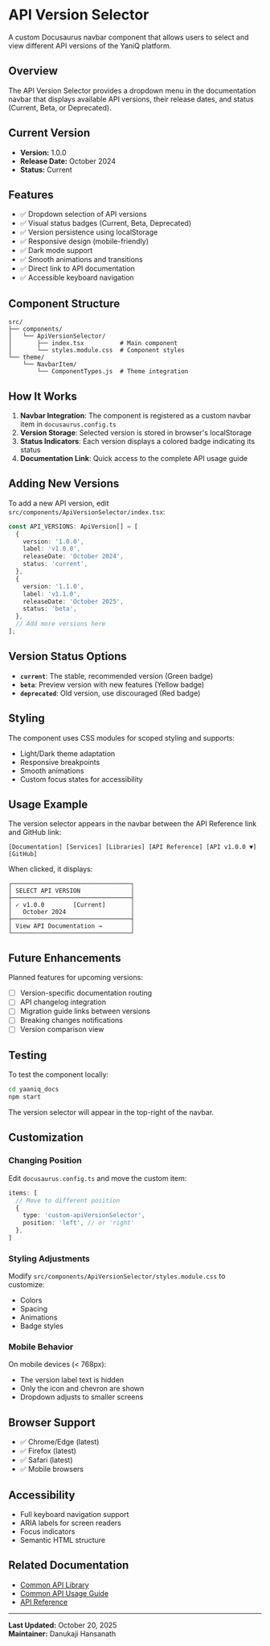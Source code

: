 # API Version Selector

A custom Docusaurus navbar component that allows users to select and view different API versions of the YaniQ platform.

## Overview

The API Version Selector provides a dropdown menu in the documentation navbar that displays available API versions, their release dates, and status (Current, Beta, or Deprecated).

## Current Version

- **Version:** 1.0.0
- **Release Date:** October 2024
- **Status:** Current

## Features

- ✅ Dropdown selection of API versions
- ✅ Visual status badges (Current, Beta, Deprecated)
- ✅ Version persistence using localStorage
- ✅ Responsive design (mobile-friendly)
- ✅ Dark mode support
- ✅ Smooth animations and transitions
- ✅ Direct link to API documentation
- ✅ Accessible keyboard navigation

## Component Structure

```
src/
├── components/
│   └── ApiVersionSelector/
│       ├── index.tsx          # Main component
│       └── styles.module.css  # Component styles
└── theme/
    └── NavbarItem/
        └── ComponentTypes.js  # Theme integration
```

## How It Works

1. **Navbar Integration**: The component is registered as a custom navbar item in `docusaurus.config.ts`
2. **Version Storage**: Selected version is stored in browser's localStorage
3. **Status Indicators**: Each version displays a colored badge indicating its status
4. **Documentation Link**: Quick access to the complete API usage guide

## Adding New Versions

To add a new API version, edit `src/components/ApiVersionSelector/index.tsx`:

```typescript
const API_VERSIONS: ApiVersion[] = [
  {
    version: '1.0.0',
    label: 'v1.0.0',
    releaseDate: 'October 2024',
    status: 'current',
  },
  {
    version: '1.1.0',
    label: 'v1.1.0',
    releaseDate: 'October 2025',
    status: 'beta',
  },
  // Add more versions here
];
```

## Version Status Options

- **`current`**: The stable, recommended version (Green badge)
- **`beta`**: Preview version with new features (Yellow badge)
- **`deprecated`**: Old version, use discouraged (Red badge)

## Styling

The component uses CSS modules for scoped styling and supports:
- Light/Dark theme adaptation
- Responsive breakpoints
- Smooth animations
- Custom focus states for accessibility

## Usage Example

The version selector appears in the navbar between the API Reference link and GitHub link:

```
[Documentation] [Services] [Libraries] [API Reference] [API v1.0.0 ▼] [GitHub]
```

When clicked, it displays:

```
┌─────────────────────────────────┐
│ SELECT API VERSION              │
├─────────────────────────────────┤
│ ✓ v1.0.0        [Current]       │
│   October 2024                  │
├─────────────────────────────────┤
│ View API Documentation →        │
└─────────────────────────────────┘
```

## Future Enhancements

Planned features for upcoming versions:

- [ ] Version-specific documentation routing
- [ ] API changelog integration
- [ ] Migration guide links between versions
- [ ] Breaking changes notifications
- [ ] Version comparison view

## Testing

To test the component locally:

```bash
cd yaaniq_docs
npm start
```

The version selector will appear in the top-right of the navbar.

## Customization

### Changing Position

Edit `docusaurus.config.ts` and move the custom item:

```typescript
items: [
  // Move to different position
  {
    type: 'custom-apiVersionSelector',
    position: 'left', // or 'right'
  },
]
```

### Styling Adjustments

Modify `src/components/ApiVersionSelector/styles.module.css` to customize:
- Colors
- Spacing
- Animations
- Badge styles

### Mobile Behavior

On mobile devices (< 768px):
- The version label text is hidden
- Only the icon and chevron are shown
- Dropdown adjusts to smaller screens

## Browser Support

- ✅ Chrome/Edge (latest)
- ✅ Firefox (latest)
- ✅ Safari (latest)
- ✅ Mobile browsers

## Accessibility

- Full keyboard navigation support
- ARIA labels for screen readers
- Focus indicators
- Semantic HTML structure

## Related Documentation

- [Common API Library](../docs/libraries/common-api.md)
- [Common API Usage Guide](../docs/libraries/common-api-usage-guide.md)
- [API Reference](../docs/api/overview.md)

---

**Last Updated:** October 20, 2025  
**Maintainer:** Danukaji Hansanath
